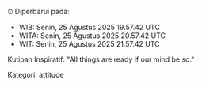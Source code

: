 ⏰ Diperbarui pada:
- WIB: Senin, 25 Agustus 2025 19.57.42 UTC
- WITA: Senin, 25 Agustus 2025 20.57.42 UTC
- WIT: Senin, 25 Agustus 2025 21.57.42 UTC

Kutipan Inspiratif:
"All things are ready if our mind be so."


Kategori: attitude

